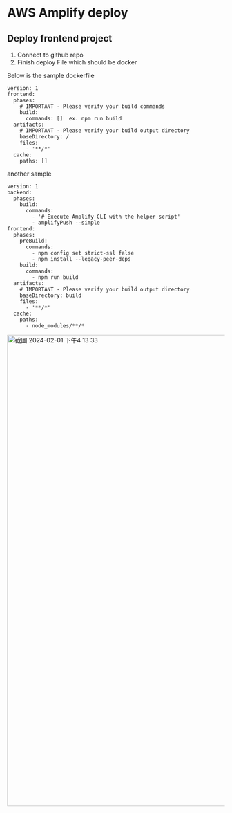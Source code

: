 # AWS Amplify deploy

## Deploy frontend project
1. Connect to github repo
2. Finish deploy File which should be docker

Below is the sample dockerfile

```
version: 1
frontend:
  phases:
    # IMPORTANT - Please verify your build commands
    build:
      commands: []  ex. npm run build
  artifacts:
    # IMPORTANT - Please verify your build output directory
    baseDirectory: /
    files:
      - '**/*'
  cache:
    paths: []
```

another sample
```
version: 1
backend:
  phases:
    build:
      commands:
        - '# Execute Amplify CLI with the helper script'
        - amplifyPush --simple
frontend:
  phases:
    preBuild:
      commands:
        - npm config set strict-ssl false
        - npm install --legacy-peer-deps
    build:
      commands:
        - npm run build
  artifacts:
    # IMPORTANT - Please verify your build output directory
    baseDirectory: build
    files:
      - '**/*'
  cache:
    paths:
      - node_modules/**/*

```

<img width="1090" alt="截圖 2024-02-01 下午4 13 33" src="https://github.com/SiaoChi/amplify-test/assets/98171354/66ab697f-bf20-45a4-9cc0-793ac9a5d29a">
